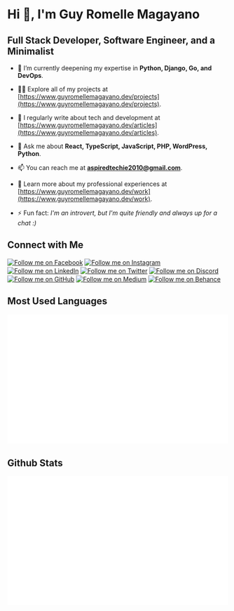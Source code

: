 # Hi 👋, I'm Guy Romelle Magayano

## Full Stack Developer, Software Engineer, and a Minimalist

- 🌱 I’m currently deepening my expertise in **Python, Django, Go, and DevOps**.

- 👨‍💻 Explore all of my projects at [https://www.guyromellemagayano.dev/projects](https://www.guyromellemagayano.dev/projects).

- 📝 I regularly write about tech and development at [https://www.guyromellemagayano.dev/articles](https://www.guyromellemagayano.dev/articles).

- 💬 Ask me about **React, TypeScript, JavaScript, PHP, WordPress, Python**.

- 📫 You can reach me at **<aspiredtechie2010@gmail.com>**.

- 📄 Learn more about my professional experiences at [https://www.guyromellemagayano.dev/work](https://www.guyromellemagayano.dev/work).

- ⚡ Fun fact: _I'm an introvert, but I'm quite friendly and always up for a chat :)_

## Connect with Me

[<img align="center" src="https://raw.githubusercontent.com/rahuldkjain/github-profile-readme-generator/master/src/images/icons/Social/facebook.svg" alt="Follow me on Facebook" height="30" width="40" />](https://www.facebook.com/iiaamgee)
[<img align="center" src="https://raw.githubusercontent.com/rahuldkjain/github-profile-readme-generator/master/src/images/icons/Social/instagram.svg" alt="Follow me on Instagram" height="30" width="40" />](https://www.instagram.com/iiaamgee)
[<img align="center" src="https://raw.githubusercontent.com/rahuldkjain/github-profile-readme-generator/master/src/images/icons/Social/linked-in-alt.svg" alt="Follow me on LinkedIn" height="30" width="40" />](https://www.linkedin.com/in/mguyromelle)
[<img align="center" src="https://raw.githubusercontent.com/rahuldkjain/github-profile-readme-generator/master/src/images/icons/Social/twitter.svg" alt="Follow me on Twitter" height="30" width="40" />](https://twitter.com/mguyromelle)
[<img align="center" src="https://raw.githubusercontent.com/rahuldkjain/github-profile-readme-generator/master/src/images/icons/Social/discord.svg" alt="Follow me on Discord" height="30" width="40" />](https://discord.com/users/1004684457837596673)
[<img align="center" src="https://raw.githubusercontent.com/rahuldkjain/github-profile-readme-generator/master/src/images/icons/Social/github.svg" alt="Follow me on GitHub" height="30" width="40" />](https://github.com/guyromellemagayano)
[<img align="center" src="https://raw.githubusercontent.com/rahuldkjain/github-profile-readme-generator/master/src/images/icons/Social/medium.svg" alt="Follow me on Medium" height="30" width="40" />](https://medium.com/@mguyromelle)
[<img align="center" src="https://raw.githubusercontent.com/rahuldkjain/github-profile-readme-generator/master/src/images/icons/Social/behance.svg" alt="Follow me on Behance" height="30" width="40" />](https://www.behance.net/mguyromelle)

## Most Used Languages

<a href="https://github.com/guyromellemagayano/github-stats">
<img src="https://github.com/guyromellemagayano/github-stats/blob/master/generated/languages.svg#gh-light-mode-only" />
</a>

## Github Stats

<a href="https://github.com/guyromellemagayano/github-stats">
<img src="https://github.com/guyromellemagayano/github-stats/blob/master/generated/overview.svg#gh-light-mode-only" />
</a>

